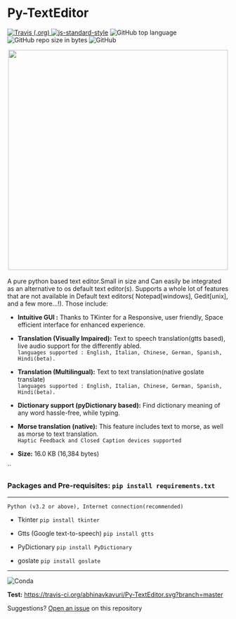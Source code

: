 # Py-TextEditor

<a href="https://travis-ci.org/abhinavkavuri/Py-TextEditor"><img alt="Travis (.org)" src="https://img.shields.io/travis/abhinavkavuri/Py-TextEditor.svg?color=blue&logo=github&logoColor=yellow"> </a> [![js-standard-style](https://img.shields.io/badge/code%20style-standard-brightgreen.svg)](https://#) <img alt="GitHub top language" src="https://img.shields.io/github/languages/top/abhinavkavuri/Py-TextEditor.svg"> <img alt="GitHub repo size in bytes" src="https://img.shields.io/github/repo-size/abhinavkavuri/Py-TextEditor.svg?color=red&style=flat-square"> <img alt="GitHub" src="https://img.shields.io/github/license/abhinavkavuri/Py-TextEditor.svg?color=magenta&logo=mozilla&style=flat-square">

<div align="center">
    <img src="https://i.postimg.cc/Wz1fgjW7/Screenshot-11.png" width="500px"></img> 
</div>
<br>
A pure python based text editor.Small in size and Can easily be integrated as an alternative to os default text editor(s).
Supports a whole lot of features that are not available in Default text editors( Notepad[windows], Gedit[unix], and a few more...!).
Those include:

  - **Intuitive GUI :** Thanks to TKinter for a Responsive, user friendly, Space efficient interface for enhanced experience.
  
  - **Translation (Visually Impaired):** Text to speech translation(gtts based), live audio support for the differently abled.<br>
              `languages supported : English, Italian, Chinese, German, Spanish, Hindi(beta).` 
              
  - **Translation (Multilingual):** Text to text translation(native goslate translate)<br>
              `languages supported : English, Italian, Chinese, German, Spanish, Hindi(beta).`
              
  - **Dictionary support (pyDictionary based):** Find dictionary meaning of any word hassle-free, while typing.
  
  - **Morse translation (native):** This feature includes text to morse, as well as morse to text translation.<br>
               `Haptic Feedback and Closed Caption devices supported`
               
  - **Size:** 16.0 KB (16,384 bytes)


``
### Packages and Pre-requisites:  `pip install requirements.txt`
---
`Python (v3.2 or above), Internet connection(recommended)`
- Tkinter  `pip install tkinter`<br>
   
- Gtts (Google text-to-speech)  `pip install gtts`<br>
   
- PyDictionary  `pip install PyDictionary`<br>

- goslate `pip install goslate`<br>

---
<img alt="Conda" src="https://img.shields.io/conda/pn/conda-forge/python.svg?color=black&logo=python&logoColor=yellow">

**Test:**  https://travis-ci.org/abhinavkavuri/Py-TextEditor.svg?branch=master

Suggestions? [Open an issue](http://github.com/abhinavkavuri/Py-TextEditor/issues/new) on this repository
